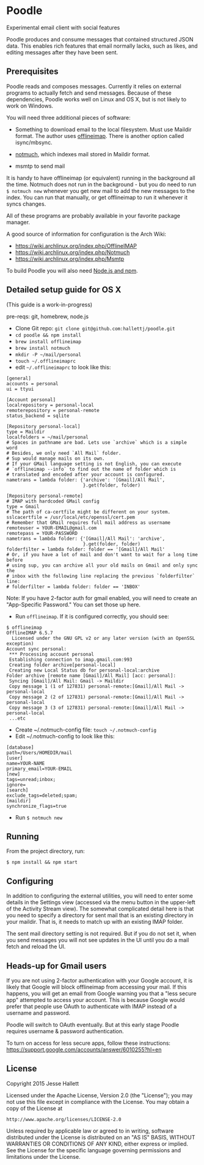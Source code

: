 Poodle
======

Experimental email client with social features

Poodle produces and consume messages that contained structured JSON data. This
enables rich features that email normally lacks, such as likes, and editing
messages after they have been sent.


Prerequisites
-------------

Poodle reads and composes messages. Currently it relies on external programs to
actually fetch and send messages. Because of these dependencies, Poodle works
well on Linux and OS X, but is not likely to work on Windows.

You will need three additional pieces of software:

- Something to download email to the local filesystem. Must use Maildir format.
The author uses [offlineimap][]. There is another option called isync/mbsync.

- [notmuch][], which indexes mail stored in Maildir format.

- msmtp to send mail

It is handy to have offlineimap (or equivalent) running in the background all
the time. Notmuch does not run in the background - but you do need to run `$
notmuch new` whenever you get new mail to add the new messages to the index.
You can run that manually, or get offlineimap to run it whenever it syncs
changes.

All of these programs are probably available in your favorite package manager.

A good source of information for configuration is the Arch Wiki:

- https://wiki.archlinux.org/index.php/OfflineIMAP
- https://wiki.archlinux.org/index.php/Notmuch
- https://wiki.archlinux.org/index.php/Msmtp

[offlineimap]: https://github.com/OfflineIMAP/offlineimap/blob/master/README.md
[notmuch]: http://notmuchmail.org/

To build Poodle you will also need [Node.js and npm][npm].

[npm]: https://docs.npmjs.com/getting-started/installing-node


Detailed setup guide for OS X
-----------------------------

(This guide is a work-in-progress)

pre-reqs: git, homebrew, node.js

* Clone Git repo: `git clone git@github.com:hallettj/poodle.git`
* `cd poodle && npm install`
* `brew install offlineimap`
* `brew install notmuch`
* `mkdir -P ~/mail/personal`
* `touch ~/.offlineimaprc`
* edit `~/.offlineimaprc` to look like this:

```
[general]
accounts = personal
ui = ttyui

[Account personal]
localrepository = personal-local
remoterepository = personal-remote
status_backend = sqlite

[Repository personal-local]
type = Maildir
localfolders = ~/mail/personal
# Spaces in pathname are bad. Lets use `archive` which is a simple word
# Besides, we only need `All Mail` folder.
# Sup would manage mails on its own.
# If your GMail language setting is not English, you can execute
# `offlineimap --info` to find out the name of folder which is
# translated and encoded after your account is configured.
nametrans = lambda folder: {'archive': '[Gmail]/All Mail',
                            }.get(folder, folder)

[Repository personal-remote]
# IMAP with hardcoded GMail config
type = Gmail
# The path of ca-certfile might be different on your system.
sslcacertfile = /usr/local/etc/openssl/cert.pem
# Remember that GMail requires full mail address as username
remoteuser = YOUR-EMAIL@gmail.com
remotepass = YOUR-PASSWORD
nametrans = lambda folder: {'[Gmail]/All Mail': 'archive',
                            }.get(folder, folder)
folderfilter = lambda folder: folder == '[Gmail]/All Mail'
# Or, if you have a lot of mail and don't want to wait for a long time before
# using sup, you can archive all your old mails on Gmail and only sync the
# inbox with the following line replacing the previous `folderfilter` line:
# folderfilter = lambda folder: folder == 'INBOX'
```

Note: If you have 2-factor auth for gmail enabled, you will need to create an "App-Specific Password." You can set those up here.

* Run `offlineimap`. If it is configured correctly, you should see:

```
$ offlineimap
OfflineIMAP 6.5.7
  Licensed under the GNU GPL v2 or any later version (with an OpenSSL exception)
Account sync personal:
 *** Processing account personal
 Establishing connection to imap.gmail.com:993
 Creating folder archive[personal-local]
 Creating new Local Status db for personal-local:archive
Folder archive [remote name [Gmail]/All Mail] [acc: personal]:
 Syncing [Gmail]/All Mail: Gmail -> Maildir
 Copy message 1 (1 of 127831) personal-remote:[Gmail]/All Mail -> personal-local
 Copy message 2 (2 of 127831) personal-remote:[Gmail]/All Mail -> personal-local
 Copy message 3 (3 of 127831) personal-remote:[Gmail]/All Mail -> personal-local
 ...etc
```

* Create ~/.notmuch-config file: `touch ~/.notmuch-config`
* Edit ~/.notmuch-config to look like this:

```
[database]
path=/Users/HOMEDIR/mail
[user]
name=YOUR-NAME
primary_email=YOUR-EMAIL
[new]
tags=unread;inbox;
ignore=
[search]
exclude_tags=deleted;spam;
[maildir]
synchronize_flags=true
```
* Run `$ notmuch new`


Running
-------

From the project directory, run:

    $ npm install && npm start


Configuring
-----------

In addition to configuring the external utilities,
you will need to enter some details in the Settings view
(accessed via the menu button in the upper-left of the Activity Stream view).
The somewhat complicated detail here is that you need to specify a directory
for sent mail that is an existing directory in your maildir.
That is, it needs to match up with an existing IMAP folder.

The sent mail directory setting is not required.
But if you do not set it, when you send messages you will not see updates in
the UI until you do a mail fetch and reload the UI.


Heads-up for Gmail users
------------------------

If you are not using 2-factor authentication with your Google account,
it is likely that Google will block offlineimap from accessing your mail.
If this happens, you will get an email from Google warning you that a "less
secure app" attempted to access your account.
This is because Google would prefer that people use OAuth to authenticate with
IMAP instead of a username and password.

Poodle will switch to OAuth eventually.
But at this early stage Poodle requires username & password authentication.

To turn on access for less secure apps, follow these instructions:
https://support.google.com/accounts/answer/6010255?hl=en


License
-------

Copyright 2015 Jesse Hallett

Licensed under the Apache License, Version 2.0 (the "License");
you may not use this file except in compliance with the License.
You may obtain a copy of the License at

    http://www.apache.org/licenses/LICENSE-2.0

Unless required by applicable law or agreed to in writing, software
distributed under the License is distributed on an "AS IS" BASIS,
WITHOUT WARRANTIES OR CONDITIONS OF ANY KIND, either express or implied.
See the License for the specific language governing permissions and
limitations under the License.

